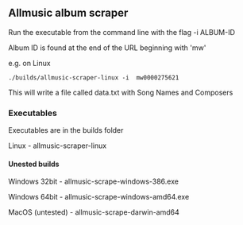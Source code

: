 ## Allmusic album scraper

Run the executable from the command line with the flag -i ALBUM-ID

Album ID is found at the end of the URL beginning  with 'mw'

e.g. on Linux

```./builds/allmusic-scraper-linux -i  mw0000275621```

This will write a file called data.txt with Song Names and Composers

### Executables

Executables are in the builds folder

Linux - allmusic-scraper-linux

#### Unested builds

Windows 32bit - allmusic-scrape-windows-386.exe

Windows 64bit - allmusic-scrape-windows-amd64.exe

MacOS (untested) - allmusic-scrape-darwin-amd64
